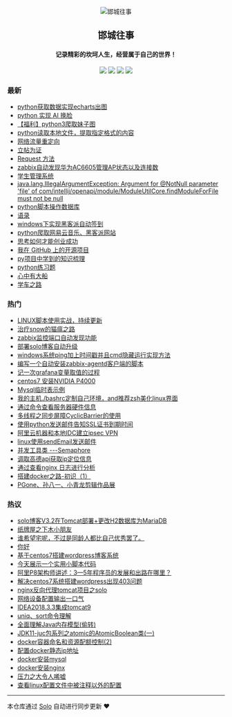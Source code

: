<p align="center"><img alt="邯城往事" src="https://cjz.cjzshilong.cn/%E5%A4%87%E6%A1%88%E5%9B%BE%E6%A0%87.png"></p><h2 align="center">
邯城往事
</h2>

<h4 align="center">记录精彩的坎坷人生，经营属于自己的世界！</h4>
<p align="center"><a title="邯城往事" target="_blank" href="https://github.com/cuijianzhe/solo-blog"><img src="https://img.shields.io/github/last-commit/cuijianzhe/solo-blog.svg?style=flat-square&color=FF9900"></a>
<a title="GitHub repo size in bytes" target="_blank" href="https://github.com/cuijianzhe/solo-blog"><img src="https://img.shields.io/github/repo-size/cuijianzhe/solo-blog.svg?style=flat-square"></a>
<a title="Solo Version" target="_blank" href="https://github.com/b3log/solo/releases"><img src="https://img.shields.io/badge/solo-3.6.4-f1e05a.svg?style=flat-square&color=blueviolet"></a>
<a title="Hits" target="_blank" href="https://github.com/b3log/hits"><img src="https://hits.b3log.org/cuijianzhe/solo-blog.svg"></a></p>

### 最新

* [python获取数据实现echarts出图](https://www.cjzshilong.cn/articles/2019/09/06/1567757692612.html)
* [python 实现 AI 换脸](https://www.cjzshilong.cn/articles/2019/08/31/1567234676723.html)
* [【福利】python3爬取妹子图](https://www.cjzshilong.cn/articles/2019/08/20/1566301838555.html)
* [python读取本地文件，提取指定格式的内容](https://www.cjzshilong.cn/articles/2019/08/20/1566269499265.html)
* [网络流量重定向](https://www.cjzshilong.cn/articles/2019/08/17/1566025415398.html)
* [立帖为证](https://www.cjzshilong.cn/articles/2019/08/16/1565946389609.html)
* [Request 方法](https://www.cjzshilong.cn/articles/2019/08/14/1565771931308.html)
* [zabbix自动发现华为AC6605管理AP状态以及连接数](https://www.cjzshilong.cn/articles/2019/08/05/1564987766272.html)
* [学生管理系统](https://www.cjzshilong.cn/articles/2019/08/02/1564728341878.html)
* [java.lang.IllegalArgumentException: Argument for @NotNull parameter 'file' of com/intellij/openapi/module/ModuleUtilCore.findModuleForFile must not be null](https://www.cjzshilong.cn/articles/2019/07/26/1564126881261.html)
* [python脚本操作数据库](https://www.cjzshilong.cn/articles/2019/07/26/1564125997971.html)
* [语录](https://www.cjzshilong.cn/articles/2019/07/23/1563852507972.html)
* [windows下实现黑客派自动签到](https://www.cjzshilong.cn/articles/2019/07/19/1563527162900.html)
* [python爬取网易云音乐、黑客派网站](https://www.cjzshilong.cn/articles/2019/07/18/1563449508471.html)
* [思考如何才能创业成功](https://www.cjzshilong.cn/articles/2019/06/21/1561087069892.html)
* [我在 GitHub 上的开源项目](https://www.cjzshilong.cn/my-github-repos)
* [py项目中学到的知识梳理](https://www.cjzshilong.cn/articles/2019/06/14/1560505233857.html)
* [python练习题](https://www.cjzshilong.cn/articles/2019/06/05/1559716535382.html)
* [心中有大船](https://www.cjzshilong.cn/articles/2019/06/02/1559424549464.html)
* [学车之路](https://www.cjzshilong.cn/articles/2019/05/25/1558767210633.html)

### 热门

* [LINUX脚本使用实战，持续更新](https://www.cjzshilong.cn/articles/2019/03/16/1552705047941.html)
* [治疗snow的猫瘟之路](https://www.cjzshilong.cn/articles/2019/05/16/1557975252062.html)
* [zabbix监控端口自动发现功能](https://www.cjzshilong.cn/articles/2019/04/25/1556156913542.html)
* [部署solo博客自动升级](https://www.cjzshilong.cn/articles/2019/04/10/1554909820806.html)
* [windows系统ping加上时间戳并且cmd隐藏运行实现方法](https://www.cjzshilong.cn/articles/2019/05/15/1557907158513.html)
* [编写一个自动安装zabbix-agentd客户端的脚本](https://www.cjzshilong.cn/articles/2019/04/07/1554637687016.html)
* [记一次grafana变量取值的过程](https://www.cjzshilong.cn/articles/2019/04/16/1555410740995.html)
* [centos7 安装NVIDIA P4000](https://www.cjzshilong.cn/articles/2019/04/18/1555574565055.html)
* [Mysql临时表示例](https://www.cjzshilong.cn/articles/2019/04/27/1556346607629.html)
* [我的主机./bashrc定制自己环境，and推荐zsh美化linux界面](https://www.cjzshilong.cn/articles/2019/05/08/1557298336838.html)
* [通过命令查看服务器硬件信息](https://www.cjzshilong.cn/articles/2019/04/23/1556013126298.html)
* [多线程之同步屏障CyclicBarrier的使用](https://www.cjzshilong.cn/articles/2019/04/10/1554887221480.html)
* [使用python发送邮件告知SSL证书到期时间](https://www.cjzshilong.cn/articles/2019/03/16/1552707556605.html)
* [阿里云机器和本地IDC建立ipsec VPN](https://www.cjzshilong.cn/articles/2019/03/16/1552720730829.html)
* [linux使用sendEmail发送邮件](https://www.cjzshilong.cn/articles/2019/03/16/1552701584725.html)
* [并发工具类 ---Semaphore](https://www.cjzshilong.cn/articles/2019/04/15/1555318114318.html)
* [调取高德api获取ip定位信息](https://www.cjzshilong.cn/articles/2019/03/08/1552013816021.html)
* [通过查看nginx 日志进行分析](https://www.cjzshilong.cn/articles/2019/03/19/1552967425056.html)
* [搭建docker之路-初识（1）](https://www.cjzshilong.cn/articles/2019/03/26/1553571577540.html)
* [PGone、孙八一、小青龙剪辑作品展](https://www.cjzshilong.cn/articles/2019/03/05/1551798496474.html)

### 热议

* [solo博客V3.2在Tomcat部署+更改H2数据库为MariaDB](https://www.cjzshilong.cn/articles/2019/03/05/1551783677422.html)
* [纸牌屋之下木小朋友](https://www.cjzshilong.cn/articles/2019/03/06/1551875166137.html)
* [谁希望宅呢，不过是同龄人都比自己优秀罢了。](https://www.cjzshilong.cn/articles/2019/03/09/1552066775891.html)
* [你好](https://www.cjzshilong.cn/articles/2019/03/05/1551764136796.html)
* [基于centos7搭建wordpress博客系统](https://www.cjzshilong.cn/articles/2019/03/05/1551795070444.html)
* [今天展示一个实用小脚本代码](https://www.cjzshilong.cn/articles/2019/03/08/1552010192689.html)
* [阿里P8架构师讲述：3—5年程序员的发展和出路在哪里？](https://www.cjzshilong.cn/articles/2019/03/15/1552646700449.html)
* [解决centos7系统搭建wordpress出现403问题](https://www.cjzshilong.cn/articles/2019/03/15/1552647096813.html)
* [nginx反向代理tomcat项目之solo](https://www.cjzshilong.cn/articles/2019/03/15/1552648638089.html)
* [网络设备配置输出一口气](https://www.cjzshilong.cn/articles/2019/03/20/1553084486763.html)
* [IDEA2018.3.3集成tomcat9](https://www.cjzshilong.cn/articles/2019/03/23/1553276263160.html)
* [uniq、sort命令理解](https://www.cjzshilong.cn/articles/2019/03/23/1553311254119.html)
* [全面理解Java内存模型(偷转)](https://www.cjzshilong.cn/articles/2019/03/23/1553319340134.html)
* [JDK11-juc包系列之atomic的AtomicBoolean类(一)](https://www.cjzshilong.cn/articles/2019/03/23/1553320766611.html)
* [docker容器命名和资源配额控制(2)](https://www.cjzshilong.cn/articles/2019/03/27/1553650586883.html)
* [配置docker静态ip地址](https://www.cjzshilong.cn/articles/2019/03/27/1553657246955.html)
* [docker安装mysql](https://www.cjzshilong.cn/articles/2019/03/27/1553678573009.html)
* [docker安装nginx](https://www.cjzshilong.cn/articles/2019/03/28/1553760603642.html)
* [压力之大令人唏嘘](https://www.cjzshilong.cn/articles/2019/04/01/1554111088841.html)
* [查看linux配置文件中被注释以外的配置](https://www.cjzshilong.cn/articles/2019/04/06/1554546633835.html)

---

本仓库通过 [Solo](https://github.com/b3log/solo) 自动进行同步更新 ❤️ 